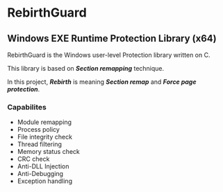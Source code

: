 # RebirthGuard
## Windows EXE Runtime Protection Library (x64)

RebirthGuard is the Windows user-level Protection library written on C.

This library is based on *__Section remapping__* technique.

In this project, *__Rebirth__* is meaning *__Section remap__* and *__Force page protection__*.

### Capabilites
* Module remapping
* Process policy
* File integrity check
* Thread filtering
* Memory status check
* CRC check
* Anti-DLL Injection
* Anti-Debugging
* Exception handling
